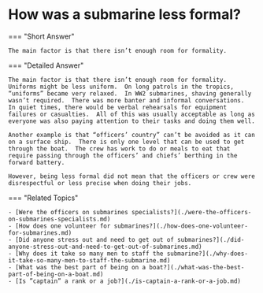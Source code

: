 # How was a submarine less formal?


=== "Short Answer"

    The main factor is that there isn’t enough room for formality.
=== "Detailed Answer"

    The main factor is that there isn’t enough room for formality.  Uniforms might be less uniform.  On long patrols in the tropics, “uniforms” became very relaxed.  In WW2 submarines, shaving generally wasn’t required.  There was more banter and informal conversations.  In quiet times, there would be verbal rehearsals for equipment failures or casualties.  All of this was usually acceptable as long as everyone was also paying attention to their tasks and doing them well.

    Another example is that “officers’ country” can’t be avoided as it can on a surface ship.  There is only one level that can be used to get through the boat.  The crew has work to do or meals to eat that require passing through the officers’ and chiefs’ berthing in the forward battery.

    However, being less formal did not mean that the officers or crew were disrespectful or less precise when doing their jobs.
=== "Related Topics"

    - [Were the officers on submarines specialists?](./were-the-officers-on-submarines-specialists.md)
    - [How does one volunteer for submarines?](./how-does-one-volunteer-for-submarines.md)
    - [Did anyone stress out and need to get out of submarines?](./did-anyone-stress-out-and-need-to-get-out-of-submarines.md)
    - [Why does it take so many men to staff the submarine?](./why-does-it-take-so-many-men-to-staff-the-submarine.md)
    - [What was the best part of being on a boat?](./what-was-the-best-part-of-being-on-a-boat.md)
    - [Is ”captain” a rank or a job?](./is-captain-a-rank-or-a-job.md)